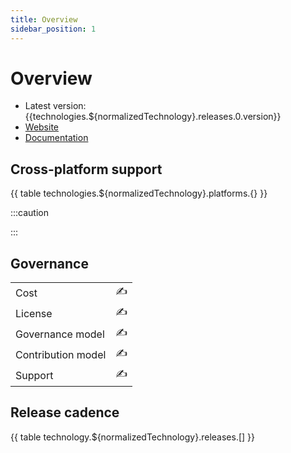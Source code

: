 ```yaml
---
title: Overview
sidebar_position: 1
---
```


# Overview

<!-- ✍ Please populate the content `/data/technologies/${normalizedTechnology}.json`
first. The text starting with `{{` will be interpolated in build time with
the information in that file. -->


<!-- ✍ Please add an introductory paragraph about the project, when it was created, etc. -->

* Latest version: {{technologies.${normalizedTechnology}.releases.0.version}}
* [Website]({{technologies.${normalizedTechnology}.url}})
* [Documentation]({{technologies.${normalizedTechnology}.docs}})


## Cross-platform support


{{ table technologies.${normalizedTechnology}.platforms.{} }}

:::caution

<!-- ✍ Indicate here any gotchas (i.e. minimum suported versions) -->

:::

## Governance

<!-- ✍ Please add an introductory paragraph about the governance model of the project: part of a foundation, company driven, etc. -->

|          |      |
| -------- | ---- |
| Cost | ✍ |
| License | ✍ | <!-- If OSS, please indicate the license(s) -->
| Governance model | ✍ |
| Contribution model | ✍ | <!-- How can someone that is not part of the core team contribute? Is it open to anyone? -->
| Support | ✍ | <!-- Is there any type of paid support or do people go to SO, forums, GitHub? -->

## Release cadence

<!-- ✍ How often is there a new version? Is it predictable? Does it use an evergreen model (i.e.: it gets updated automatically) or do developers need to take care of that? Does it depend on other projects to ship? -->

{{ table technology.${normalizedTechnology}.releases.[] }}
